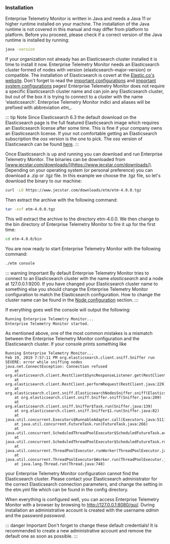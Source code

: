### Installation
Enterprise Telemetry Monitor is written in Java and needs a Java 11 or higher runtime installed on your machine. The installation of the Java runtime is not covered in this manual and may differ from platform to platform.
Before you proceed, please check if a correct version of the Java runtime is installed by running:

```bash
java -version
```

If your organization not already has an Elasticsearch cluster installed it is time to install it now. Enterprise Telemetry Monitor needs an Elasticsearch cluster formed of nodes with version {elasticsearch-major-version} or compatible. The installation of Elasticsearch is covert at the [Elastic.co\'s website](https://www.elastic.co/guide/en/elasticsearch/reference/7.0.0/install-elasticsearch.html).
Don\'t forget to read the [important configurations](https://www.elastic.co/guide/en/elasticsearch/reference/7.0.0/important-settings.html) and [important system configurations](https://www.elastic.co/guide/en/elasticsearch/reference/7.0.0/system-config.html) pages!
Enterprise Telemetry Monitor does not require a specific Elasticsearch cluster name and can join any Elasticsearch cluster, but out of the box it is trying to connect to a cluster with the name 'elasticsearch'. Enterprise Telemetry Monitor indici and aliases will be prefixed with abbreviation *etm_*.

::: tip Note
Since Elasticsearch 6.3 the default download on the Elasticsearch page is the full featured Elasticsearch image which requires an Elasticsearch license after some time. This is fine if your company owns an Elasticsearch
license. If your not comfortable getting an Elasticsearch subscription the *oss* version is the one to pick. The *oss* version of Elasticsearch can be found [here](https://www.elastic.co/downloads/elasticsearch-oss/).
:::

Once Elasticsearch is up and running you can download and run Enterprise Telemetry Monitor. The binaries can be downloaded from [www.jecstar.com/downloads/](https://www.jecstar.com/downloads/). Depending on your operating system (or personal
preference) you can download a .zip or .tgz file. In this example we choose the .tgz file, so let's download the binary to our machine:

```bash
curl -LO https://www.jecstar.com/downloads/etm/etm-4.0.0.tgz
```

Then extract the archive with the following command:

```bash
tar -xvf etm-4.0.0.tgz
```

This will extract the archive to the directory etm-4.0.0. We then change to the bin directory of Enterprise Telemetry Monitor to fire it up for the first time:

```bash
cd etm-4.0.0/bin
```

You are now ready to start Enterprise Telemetry Monitor with the following command:

```bash
./etm console
```

::: warning Important
By default Enterprise Telemetry Monitor tries to connect to an Elasticsearch cluster with the name *elasticsearch* and a node at 127.0.0.1:9200. If you have changed your Elasticsearch cluster name to something else you should change the Enterprise Telemetry Monitor configuration to match the Elasticsearch configuration. How to change the cluster name can be found in the [Node configuration](../setup/node-configuration.md#elasticsearch-section-in-etm-yml) section.
:::

If everything goes well the console will output the following:

```bash
Running Enterprise Telemetry Monitor...
Enterprise Telemetry Monitor started. 
```

As mentioned above, one of the most common mistakes is a mismatch between the Enterprise Telemetry Monitor configuration and the Elasticsearch cluster. If your console prints something like

```
Running Enterprise Telemetry Monitor...
Feb 19, 2019 7:57:11 PM org.elasticsearch.client.sniff.Sniffer run
SEVERE: error while sniffing nodes
java.net.ConnectException: Connection refused
	at org.elasticsearch.client.RestClient$SyncResponseListener.get(RestClient.java:952)
	at org.elasticsearch.client.RestClient.performRequest(RestClient.java:229)
	at org.elasticsearch.client.sniff.ElasticsearchNodesSniffer.sniff(ElasticsearchNodesSniffer.java:104)
	at org.elasticsearch.client.sniff.Sniffer.sniff(Sniffer.java:209)
	at org.elasticsearch.client.sniff.Sniffer$Task.run(Sniffer.java:139)
	at org.elasticsearch.client.sniff.Sniffer$1.run(Sniffer.java:82)
	at java.util.concurrent.Executors$RunnableAdapter.call(Executors.java:511)
	at java.util.concurrent.FutureTask.run(FutureTask.java:266)
	at java.util.concurrent.ScheduledThreadPoolExecutor$ScheduledFutureTask.access$201(ScheduledThreadPoolExecutor.java:180)
	at java.util.concurrent.ScheduledThreadPoolExecutor$ScheduledFutureTask.run(ScheduledThreadPoolExecutor.java:293)
	at java.util.concurrent.ThreadPoolExecutor.runWorker(ThreadPoolExecutor.java:1149)
	at java.util.concurrent.ThreadPoolExecutor$Worker.run(ThreadPoolExecutor.java:624)
	at java.lang.Thread.run(Thread.java:748)
```

your Enterprise Telemetry Monitor configuration cannot find the Elasticsearch cluster. Please contact your Elasticsearch administrator for the correct Elasticsearch connection parameters, and change the setting in the etm.yml file which can be found in the config directory.

When everything is configured well, you can access Enterprise Telemetry Monitor with a browser by browsing to <http://127.0.0.1:8080/gui/>. During installation an administrative account is created with the username *admin* and the password *password*.

::: danger Important
Don't forget to change these default credentials! It is recommended to create a new administrative account and remove the default one as soon as possible.
:::
